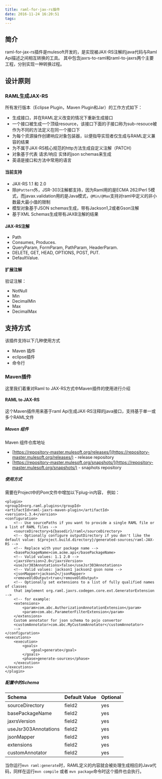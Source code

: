 ```yaml
---
title: raml-for-jax-rs插件
date: 2016-11-24 16:20:51
tags:
---
```


## 简介

raml-for-jax-rs插件是mulesoft开发的，是实现被JAX-RS注解的java代码与Raml Api描述之间相互转换的工具。
其中包含jaxrs-to-raml和raml-to-jaxrs两个主要工程，分别实现一种转换过程。
  
## 设计原则
### RAML生成JAX-RS
所有发行版本（Eclipse Plugin，Maven Plugin和Jar）的工作方式如下：

- 生成接口，并在RAML定义改变的情况下重新生成接口
- 一个接口被生成一个顶级resource，该接口下面的子接口称为sub-resouce被作为不同的方法定义在同一个接口下
- 为每个资源操作创建响应对象包装器，以便指导实现者仅生成与RAML定义兼容的结果
- 为不属于JAX-RS核心规范的http方法生成自定义注解（PATCH）
- 对象基于代表 请求/响应 实体的json schemas来生成
- 英语是接口和方法中常用的语言

#### 当前支持
- JAX-RS 1.1 和 2.0
- 除`@Pattern`外，JSR-303注解都支持，因为Raml用的是ECMA 262/Perl 5模式，而javax.validation用的是Java模式，`@Min/@Max`支持对raml中定义的非小数最大最小值的限制
- 模型对象基于JSON schemas生成，带有Jackson1,2或者Gson注解
- 基于XML Schemas生成带有JAXB注解的结果

#### JAX-RS注解
- Path
- Consumes, Produces.
- QueryParam, FormParam, PathParam, HeaderParam.
- DELETE, GET, HEAD, OPTIONS, POST, PUT.
- DefaultValue.

#### 扩展注解

验证注解：  

- NotNull
- Min
- DecimalMin
- Max
- DecimalMax

## 支持方式

该插件支持以下几种使用方式

- Maven 插件
- eclipse插件
- 命令行


### Maven插件

这里我们着重对Raml to JAX-RS方式中Maven插件的使用进行介绍

#### RAML to JAX-RS

这个Maven插件用来基于raml Api生成JAX-RS注释的java接口，支持基于单一或多个RAML文件

##### Maven 组件
Maven 组件仓库地址  
- [https://repository-master.mulesoft.org/releases/](https://repository-master.mulesoft.org/releases/) - release repository  
- [https://repository-master.mulesoft.org/snapshots/](https://repository-master.mulesoft.org/snapshots/) - snaphots repository  

##### 使用方式

需要在Project中的Pom文件中增加以下plug-in内容， 例如：

    <plugin>
    <groupId>org.raml.plugins</groupId>
    <artifactId>raml-jaxrs-maven-plugin</artifactId>
    <version>1.3.4</version>
    <configuration>
        <!-- Use sourcePaths if you want to provide a single RAML file or a list of RAML files -->
        <sourceDirectory>${basedir}/raml</sourceDirectory>
        <!-- Optionally configure outputDirectory if you don't like the default value: ${project.build.directory}/generated-sources/raml-JAX-RS -->
        <!-- Replace with your package name -->
        <basePackageName>com.acme.api</basePackageName>
        <!-- Valid values: 1.1 2.0 -->
        <jaxrsVersion>2.0</jaxrsVersion>
        <useJsr303Annotations>false</useJsr303Annotations>
        <!-- Valid values: jackson1 jackson2 gson none -->
        <jsonMapper>jackson2</jsonMapper>
        <removeOldOutput>true</removeOldOutput>
        <!-- Optionally set extensions to a list of fully qualified names of classes
        that implement org.raml.jaxrs.codegen.core.ext.GeneratorExtension -->
        <!-- for example:
        <extensions>
            <param>com.abc.AuthorizationAnnotationExtension</param>
            <param>com.abc.ParameterFilterExtension</param>
        </extensions>
        Custom annotator for json schema to pojo convertor
        <customAnnotator>com.abc.MyCustomAnnotator</customAnnotator>
        -->
    </configuration>
    <executions>
        <execution>
            <goals>
                <goal>generate</goal>
            </goals>
            <phase>generate-sources</phase>
        </execution>
    </executions>
	</plugin>

##### 配置中的Schema
| Schema      |     Default Value |   Optional   |
| :-------- | -------- | ------ |
| sourceDirectory    |   field2 |  yes  |
| basePackageName    |   field2 |  yes  |
| jaxrsVersion    |   field2 |  yes  |
| useJsr303Annotations    |   field2 |  yes  |
| jsonMapper    |   field2 |  yes  |
| extensions    |   field2 |  yes  |
| customAnnotator    |   field2 |  yes  |

当你运行`mvn raml:generate`时，RAML定义的内容就会被处理生成相应的Java代码，同样在运行`mvn compile` 或者 `mvn package`命令时这个插件也会执行。

